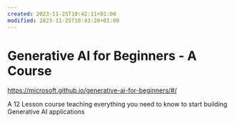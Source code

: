 ```yaml
---
created: 2023-11-25T10:42:11+01:00
modified: 2023-11-25T10:43:20+01:00
---
```


# Generative AI for Beginners - A Course

https://microsoft.github.io/generative-ai-for-beginners/#/

A 12 Lesson course teaching everything you need to know to start building Generative AI applications
